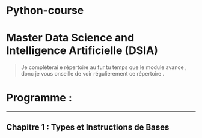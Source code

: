 # Python-course 
# Master Data Science  and  Intelligence Artificielle (DSIA)

> Je compléterai e répertoire au fur tu temps que le module avance , donc je vous onseille de voir régulierement ce répertoire . 


# Programme :
--------------------------------------------

## Chapitre 1 : Types et Instructions de Bases 
